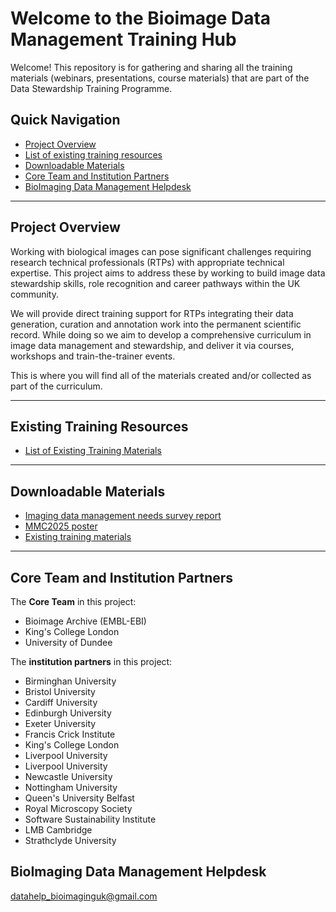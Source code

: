 #  Welcome to the Bioimage Data Management Training Hub

Welcome! This repository is for gathering and sharing all the training materials (webinars, presentations, course materials) that are part of the Data Stewardship Training Programme.
## Quick Navigation

- [Project Overview](#project-overview)
- [List of existing training resources](#existing-training-resources)
- [Downloadable Materials](#downloadable-materials)
- [Core Team and Institution Partners](#core-team-and-institution-partners)
- [BioImaging Data Management Helpdesk](#bioimaging-data-management-helpdesk)

---

## Project Overview

Working with biological images can pose significant challenges requiring research technical professionals (RTPs) with appropriate technical expertise. 
This project aims to address these by working to build image data stewardship skills, role recognition and career pathways within the UK community.

We will provide direct training support for RTPs integrating their data generation, curation and annotation work into the permanent scientific record. 
While doing so we aim to develop a comprehensive curriculum in image data management and stewardship, and deliver it via courses, workshops and train-the-trainer events.

This is where you will find all of the materials created and/or collected as part of the curriculum.


---


## Existing Training Resources

- [List of Existing Training Materials](https://github.com/BioImagingUK/Training/blob/main/Downloadable%20Materials/Existing%20training%20materials.pdf)


---

## Downloadable Materials

- [Imaging data  management needs survey report](./downloads/survey-report.pdf)
- [MMC2025 poster](https://github.com/BioImagingUK/Training/blob/main/Downloadable%20Materials/MMC2025.pdf)
- [Existing training materials](https://github.com/BioImagingUK/Training/blob/main/Downloadable%20Materials/Existing%20training%20materials.pdf)


---

## Core Team and Institution Partners

The **Core Team** in this project:

- Bioimage Archive (EMBL-EBI)
- King's College London
- University of Dundee

The **institution partners** in this project:
- Birminghan University
- Bristol University
- Cardiff University
- Edinburgh University
- Exeter University
- Francis Crick Institute
- King's College London
- Liverpool University
- Liverpool University
- Newcastle University
- Nottingham University
- Queen's University Belfast
- Royal Microscopy Society
- Software Sustainability Institute
- LMB Cambridge
- Strathclyde University

## BioImaging Data Management Helpdesk

[datahelp_bioimaginguk@gmail.com](*)
